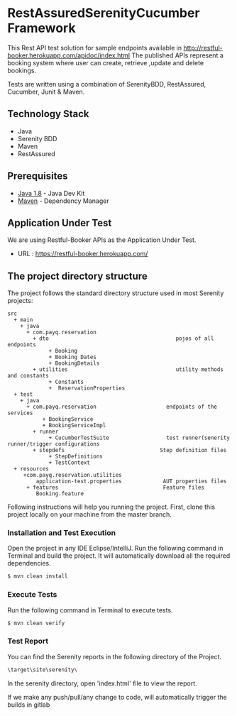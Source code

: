 # RestAssuredSerenityCucumber Framework

This Rest API test solution for sample endpoints available in http://restful-booker.herokuapp.com/apidoc/index.html
 The published APIs represent a booking system where user can create, retrieve ,update and delete bookings.

Tests are written using a combination of SerenityBDD, RestAssured, Cucumber, Junit & Maven.

## Technology Stack

- Java
- Serenity BDD
- Maven
- RestAssured

## Prerequisites

* [Java 1.8](https://www.oracle.com/technetwork/java/javase/downloads/jdk8-downloads-2133151.html) - Java Dev Kit
* [Maven](https://maven.apache.org/download.cgi) - Dependency Manager

## Application Under Test

We are using Restful-Booker APIs as the Application Under Test.

* URL : https://restful-booker.herokuapp.com/

## The project directory structure
The project follows the standard directory structure used in most Serenity projects:

```Gherkin
src
  + main
    + java                          
      + com.payq.reservation                         
        + dto                                        pojos of all endpoints
             + Booking
             + Booking Dates
             + BookingDetails                     
        + utilities                                  utility methods and constants
             + Constants
             +  ReservationProperties
  + test
    + java                          
      + com.payq.reservation                      endpoints of the services
           + BookingService
           + BookingServiceImpl                  
        + runner 
             + CucumberTestSuite                  test runner(senerity runner/trigger configurations
        + stepdefs                              Step definition files
             + StepDefinitions
             + TestContext                 
  + resources
     +com.payq.reservation.utilities 
         application-test.properties             AUT properties files
      + features                                 Feature files
         Booking.feature               
```
Following instructions will help you running the project. First, clone this project locally on your machine from the master branch.

### Installation and Test Execution

Open the project in any IDE Eclipse/IntelliJ. Run the following command in Terminal and build the project. It will automatically download all the required dependencies.

```sh
$ mvn clean install
```

### Execute Tests

Run the following command in Terminal to execute tests.

```sh
$ mvn clean verify
```

### Test Report

You can find the Serenity reports in the following directory of the Project.

```sh
\target\site\serenity\
```

In the serenity directory, open 'index.html' file to view the report.

If we make any push/pull/any change to code, will automatically trigger the builds in gitlab
